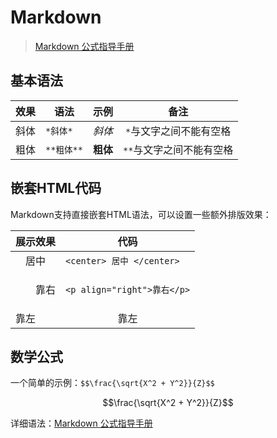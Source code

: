 # Markdown

> [Markdown 公式指导手册](https://www.zybuluo.com/codeep/note/163962)

## 基本语法

| 效果 | 语法 | 示例 | 备注 |
|:--------:| -------- |:--------:| :--------:|
| 斜体 | `*斜体*` | *斜体* | `*`与文字之间不能有空格 |
| 粗体 | `**粗体**` | **粗体** | `**`与文字之间不能有空格 |

## 嵌套HTML代码

Markdown支持直接嵌套HTML语法，可以设置一些额外排版效果：

 展示效果 | <center>代码<center>
:----------- |:-----------
<center> 居中 </center> | `<center> 居中 </center>`
 <p align="right">靠右</p> | `<p align="right">靠右</p>`
 靠左 | <center> 靠左 </center>

## 数学公式

一个简单的示例：`$$\frac{\sqrt{X^2 + Y^2}}{Z}$$`

$$\frac{\sqrt{X^2 + Y^2}}{Z}$$

详细语法：[Markdown 公式指导手册](https://www.zybuluo.com/codeep/note/163962)
